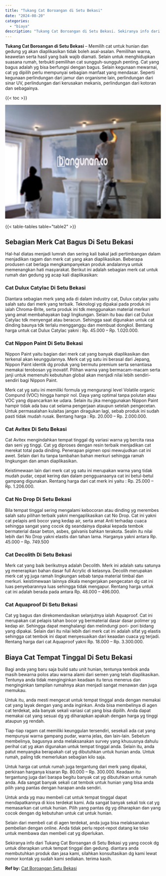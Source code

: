 ```yaml
---
title: "Tukang Cat Boroangan di Setu Bekasi"
date: "2024-08-20"
categories: 
  - "biaya"
description: "Tukang Cat Boroangan di Setu Bekasi. Sekiranya info dari Tukang Cat Boroangan di Setu Bekasi yg yang cocok dg untuk diterapkan untuk tempat tinggal dan gedun..."
---
```


**Tukang Cat Boroangan di Setu Bekasi** – Memilih cat untuk hunian dan gedung yg akan diaplikasikan tidak boleh asal-asalan. Pemilihan warna, keawetan serta hasil yang baik wajib diamati. Selain untuk menghidupkan suasana rumah, terbukti pemilihan cat sungguh-sungguh penting. Cat yang bagus adalah yg bisa berfungsi dengan bagus. Selain kegunaan mewarnai, cat yg dipilih perlu mempunyai sebagian manfaat yang mendasar. Seperti kegunaan perlindungan dari jamur dan organisme lain, perlindungan dari sinar UV, perlindungan dari kerusakan mekanis, perlindungan dari kotoran dan sebagainya.

{{< toc >}}

![Tukang Cat Boroangan di Setu Bekasi](/images/jasa-cat-murah31.png)

{{< table-tables table="table2" >}}

## Sebagian Merk Cat Bagus Di Setu Bekasi

Hal-hal diatas menjadi lumrah dan sering kali bakal jadi pertimbangan dalam menjadikan ragam dan merk cat yang akan diaplikasikan. Beberapa produsen cat berlaga mengkampanyekan produk andalannya untuk memenangkan hati masyarakat. Berikut ini adalah sebagian merk cat untuk rumah dan gedung yg acap kali diaplikasikan:

### Cat Dulux Catylac Di Setu Bekasi

Diantara sebagian merk yang ada di dalam industry cat, Dulux catylax yaitu salah satu dari merk yang terbaik. Teknologi yg dipakai pada produk ini ialah Chroma-Brite, serta produk ini tdk menggunakan material merkuri yang amat membahayakan bagi lingkungan. Selain itu bau dari cat Dulux Catylac tdk menyengat atau beracun. Sehingga saat digunakan untuk cat dinding baunya tdk terlalu mengganggu dan membuat dongkol. Bentang harga untuk cat Dulux Catylac yakni : Rp. 45.000 – Rp. 1.020.000.

### Cat Nippon Paint Di Setu Bekasi

Nippon Paint yaitu bagian dari merk cat yang banyak diaplikasikan dan terkenal akan keunggulannya. Merk cat yg satu ini berasal dari Jepang, Nippon Paint identik dg produk yang bermutu premium serta senantiasa memakai terobosan yg inovatif. Pilihan warna yang bermacam-macam serta janji untuk memenuhi kebutuhan global akan menjadi nilai lebih sendiri-sendiri bagi Nippon Paint.

Merk cat yg satu ini memiliki formula yg mengurangi level Volatile organic Compund (VOC) hingga hampir nol. Daya yang optimal tanpa polutan atau VOC yang dipancarkan ke udara. Selain itu jika menggunakan Nippon Paint hampir tidak ada bau cat selama pengerjaan ataupun setelah pengecetan. Untuk permasalahan kulaitas jangan diragukan lagi, sebab produk ini sudah pasti tidak mudah rusak. Bentang harga : Rp. 20.000 – Rp. 2.000.000.

### Cat Avitex Di Setu Bekasi

Cat Avitex mengindahkan tempat tinggal dg variasi warna yg bercita rasa dan seni yg tinggi. Cat yg diproses dengan resin terbaik menjadikan cat merekat total pada dinding. Penerapan pigmen opsi mewujudkan cat ini awet. Selain dari itu tanpa tambahan bahan merkuri sehingga ramah lingkungan dan aman diaplikasikan.

Keistimewaan lain dari merk cat yg satu ini merupakan warna yang tidak mudah pudar, cepat kering dan dalam pengguanaanya cat ini betul-betul gampang digunakan. Rentang harga dari cat merk ini yaitu : Rp. 25.000 – Rp. 1.206.000.

### Cat No Drop Di Setu Bekasi

Bila tempat tinggal sering mengalami kebocoran atau dinding yg merembes salah satu pilihan terbaik yakni mengaplikasikan cat No Drop. Cat ini yakni cat pelapis anti bocor yang kedap air, serta amat Anti terhadap cuaca sehingga sangat yang cocok dg seandainya dipakai kepada tembok bermaterial dasar beton, asbes, galvanis bahkan terakota. Sealin itu nilai lebih dari No Drop yakni elastis dan tahan lama. Harganya yakni antara Rp. 45.000 – Rp. 749.500

### Cat Decolith Di Setu Bekasi

Merk cat yang baik berikutnya adalah Decolith. Merk ini adalah satu satunya yg menerapkan bahan dasar full Acrylic di kelasnya. Decolih merupakan merk cat yg juga ramah lingkungan sebab tanpa material timbal dan merkuri. keistimewaan lainnya dikala mengerjakan pengecatan dg cat ini luas penyebarannya luas sehingga tidak mengapur. Rentang harga untuk cat ini adalah berada pada antara Rp. 48.000 – 496.000.

### Cat Aquaproof Di Setu Bekasi

Cat yg bagus dan direkomendasikan selanjutnya ialah Aquaproof. Cat ini merupakan cat pelapis tahan bocor yg bermaterial dasar dasar polimer yg kedap air. Sehingga dapat menghalangi dan melindungi pori- pori bidang yang dipakai. Selain dari itu nilai lebih dari merk cat ini adalah sifat yg elastis sehingga cat tembok ini dapat menyesuaikan dari keaadan cuaca yg terjadi. Rentang harga dari cat Aquaproof yakni Rp. 18.000 – Rp. 3.300.000.

## Biaya Cat Tempat Tinggal Di Setu Bekasi

Bagi anda yang baru saja build satu unit hunian, tentunya tembok anda masih bewarna polos atau warna alami dari semen yang telah diaplikasikan. Tentunya anda tidak menginginkan keadaan itu terus menerus dan menginginkan tampilan rumahnya akan menjadi sangat menawan dan juga memukau.

Untuk itu, anda mesti mengecat untuk tempat tinggal anda dengan memakai cat yang layak dengan yang anda inginkan. Anda bisa membelinya di agen cat terdekat, ada banyak sekali variasi cat yang bisa dipilih. Anda dapat memakai cat yang sesuai dg yg diharapkan apakah dengan harga yg tinggi ataupun yg rendah.

Tiap-tiap ragam cat memiliki keunggulan tersendiri, sesekali ada cat yang mempunyai warna gampang pudar, warna jelas, dan lain-lain. Sebelum membelinya, bagusnya anda melaksanakan survey yang khususnya dahulu perihal cat yg akan digunakan untuk tempat tinggal anda. Selain itu, anda patut menyangka berapakah cat yg dibutuhkan untuk hunian anda. Untuk rumah, paling tdk memerlukan sebagian kilo saja.

Untuk harga cat untuk rumah juga tergantung dari merk yang dipakai, perkiraan harganya kisaran Rp. 80.000 – Rp. 300.000. Keadaan itu tergantung juga dari barapa begitu banyak cat yg dibutuhkan untuk rumah anda. Ada sangat banyak sekali cat tembok untuk hunian yang bisa anda pilih yang pantas dengan harapan anda sendiri.

Untuk anda yg mau membeli cat untuk tempat tinggal dapat mendapatkannya di kios terdekat kami. Ada sangat banyak sekali tok cat yg memasarkan cat untuk hunian. Pilih yang pantas dg yg diharapkan dan yang cocok dengan dg kebutuhan untuk cat untuk hunian.

Selain dari membeli cat di agen terdekat, anda juga bisa melaksanakan pembelian dengan online. Anda tidak perlu repot-repot datang ke toko untuk membawa dan membeli cat yg diperlukan.

Sekiranya info dari Tukang Cat Boroangan di Setu Bekasi yg yang cocok dg untuk diterapkan untuk tempat tinggal dan gedung. diantara anda membutuhkan produk dan jasa kami, silahkan konsultasikan dg kami lewat nomor kontak yg sudah kami sediakan. terima kasih.

**Ref by:** [Cat Boroangan Setu Bekasi](https://id.wikipedia.org/wiki/Cat)
